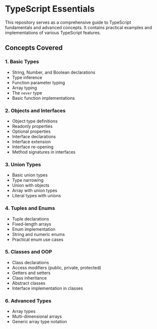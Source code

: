  # TypeScript Essentials

This repository serves as a comprehensive guide to TypeScript fundamentals and advanced concepts. It contains practical examples and implementations of various TypeScript features.

## Concepts Covered

### 1. Basic Types
- String, Number, and Boolean declarations
- Type inference
- Function parameter typing
- Array typing
- The `never` type
- Basic function implementations

### 2. Objects and Interfaces
- Object type definitions
- Readonly properties
- Optional properties
- Interface declarations
- Interface extension
- Interface re-opening
- Method signatures in interfaces

### 3. Union Types
- Basic union types
- Type narrowing
- Union with objects
- Array with union types
- Literal types with unions

### 4. Tuples and Enums
- Tuple declarations
- Fixed-length arrays
- Enum implementation
- String and numeric enums
- Practical enum use cases

### 5. Classes and OOP
- Class declarations
- Access modifiers (public, private, protected)
- Getters and setters
- Class inheritance
- Abstract classes
- Interface implementation in classes

### 6. Advanced Types
- Array types
- Multi-dimensional arrays
- Generic array type notation

